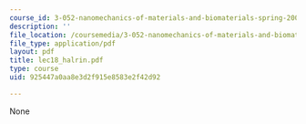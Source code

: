 ```yaml
---
course_id: 3-052-nanomechanics-of-materials-and-biomaterials-spring-2007
description: ''
file_location: /coursemedia/3-052-nanomechanics-of-materials-and-biomaterials-spring-2007/925447a0aa8e3d2f915e8583e2f42d92_lec18_halrin.pdf
file_type: application/pdf
layout: pdf
title: lec18_halrin.pdf
type: course
uid: 925447a0aa8e3d2f915e8583e2f42d92

---
```

None